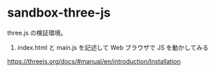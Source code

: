 ﻿# sandbox-three-js

three.js の検証環境。

1. index.html と main.js を記述して Web ブラウザで JS を動かしてみる

https://threejs.org/docs/#manual/en/introduction/Installation
